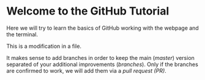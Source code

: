 # Welcome to the GitHub Tutorial

Here we will try to learn the basics of GitHub working with the webpage and the terminal.

This is a modification in a file.

It makes sense to add branches in order to keep the main (*master*) version separated of your additional improvements (*branches*). Only if the branches are confirmed to work, we will add them via a *pull request (PR)*.
